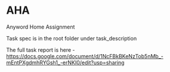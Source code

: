 # AHA
Anyword Home Assignment

Task spec is in the root folder under task_description

The full task report is here - https://docs.google.com/document/d/1NcFBkBKeNzTob5nMb_-mEntPXgdmhRYGsh1_-erNKI0/edit?usp=sharing


